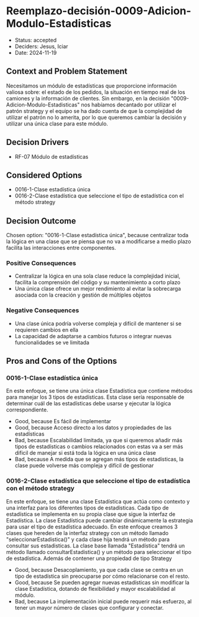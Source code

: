 # Reemplazo-decisión-0009-Adicion-Modulo-Estadisticas

* Status: accepted
* Deciders: Jesus, Iciar
* Date: 2024-11-19

## Context and Problem Statement

Necesitamos un módulo de estadísticas que proporcione información valiosa sobre: el estado de los pedidos, la situación en tiempo real de los camiones y la información de clientes. Sin embargo, en la decisión "0009- Adicion-Modulo-Estadisticas" nos habíamos decantado por utilizar el patrón strategy y el equipo se ha dado cuenta de que la complejidad de utilizar el patrón no lo amerita, por lo que queremos cambiar la decisión y utilizar una única clase para este módulo.

## Decision Drivers

* RF-07 Módulo de estadísticas

## Considered Options

* 0016-1-Clase estadística única
* 0016-2-Clase estadística que seleccione el tipo de estadística con el método strategy

## Decision Outcome

Chosen option: "0016-1-Clase estadística única", because centralizar toda la lógica en una clase que se piensa que no va a modificarse a medio plazo facilita las interacciones entre componentes.

### Positive Consequences

* Centralizar la lógica en una sola clase reduce la complejidad inicial, facilita la comprensión del código y su mantenimiento a corto plazo
* Una única clase ofrece un mejor rendimiento al evitar la sobrecarga asociada con la creación y gestión de múltiples objetos

### Negative Consequences

* Una clase única podría volverse compleja y difícil de mantener si se requieren cambios en ella
* La capacidad de adaptarse a cambios futuros o integrar nuevas funcionalidades se ve limitada

## Pros and Cons of the Options

### 0016-1-Clase estadística única

En este enfoque, se tiene una única clase Estadística que contiene métodos para manejar los 3 tipos de estadísticas. Esta clase sería responsable de determinar cuál de las estadísticas debe usarse y ejecutar la lógica correspondiente.

* Good, because Es fácil de implementar
* Good, because Acceso directo a los datos y propiedades de las estadísticas
* Bad, because Escalabilidad limitada, ya que si queremos añadir más tipos de estadísticas o cambios relacionados con estas va a ser más dificil de manejar si está toda la lógica en una única clase
* Bad, because A medida que se agregan más tipos de estadísticas, la clase puede volverse más compleja y difícil de gestionar

### 0016-2-Clase estadística que seleccione el tipo de estadística con el método strategy

En este enfoque, se tiene una clase Estadística que actúa como contexto y una interfaz para los diferentes tipos de estadísticas. Cada tipo de estadística se implementa en su propia clase que sigue la interfaz de Estadística. La clase Estadística puede cambiar dinámicamente la estrategia para usar el tipo de estadística adecuado. En este enfoque creamos 3 clases que hereden de la interfaz strategy con un método llamado "seleccionarEstadistica()" y cada clase hija tendrá un método para consultar sus estadisticas. La clase base llamada "Estadística" tendrá un método llamado consultarEstadistica() y un método para seleccionar el tipo de estadística. Además de contener una propiedad de tipo Strategy

* Good, because Desacoplamiento, ya que cada clase se centra en un tipo de estadística sin preocuparse por cómo relacionarse con el resto.
* Good, because Se pueden agregar nuevas estadísticas sin modificar la clase Estadística, dotando de flexibilidad y mayor escalabilidad al módulo.
* Bad, because La implementación inicial puede requerir más esfuerzo, al tener un mayor número de clases que configurar y conectar.

